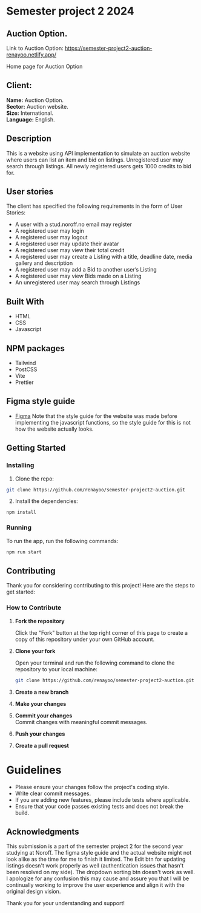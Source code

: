 # Semester project 2 2024

## Auction Option.
Link to Auction Option: https://semester-project2-auction-renayoo.netlify.app/


Home page for Auction Option

## Client:
**Name:** Auction Option.  
**Sector:** Auction website.  
**Size:** International.  
**Language:** English.  

## Description
This is a website using API implementation to simulate an auction website where users can list an item and bid on listings. Unregistered user may search through listings. All newly registered users gets 1000 credits to bid for. 


## User stories 
The client has specified the following requirements in the form of User Stories:

- A user with a stud.noroff.no email may register
- A registered user may login
- A registered user may logout
- A registered user may update their avatar
- A registered user may view their total credit
- A registered user may create a Listing with a title, deadline date, media gallery and description
- A registered user may add a Bid to another user’s Listing
- A registered user may view Bids made on a Listing
- An unregistered user may search through Listings

## Built With

- HTML
- CSS
- Javascript

## NPM packages
 - Tailwind
 - PostCSS
 - Vite
 - Prettier

## Figma style guide
- [Figma](https://www.figma.com/design/JRSTsx1mrKRSLJVItHMgcj/Semester-Project-2---DEC-2024?node-id=0-1&t=fM9cW1LdoSEz2eU3-0)
Note that the style guide for the website was made before implementing the javascript functions, so the style guide for this is not how the website actually looks. 

## Getting Started

### Installing

1. Clone the repo:

```bash
git clone https://github.com/renayoo/semester-project2-auction.git
```

2. Install the dependencies:

```
npm install
```

### Running

To run the app, run the following commands:

```bash
npm run start
```
## Contributing

Thank you for considering contributing to this project! Here are the steps to get started:

### How to Contribute

1. **Fork the repository**

   Click the "Fork" button at the top right corner of this page to create a copy of this repository under your own GitHub account.

2. **Clone your fork**

   Open your terminal and run the following command to clone the repository to your local machine:

   ```bash
   git clone https://github.com/renayoo/semester-project2-auction.git
   ```
3. **Create a new branch** 

4. **Make your changes**
5. **Commit your changes**  
    Commit changes with meaningful commit messages.
6. **Push your changes** 
7. **Create a pull request**

# Guidelines

- Please ensure your changes follow the project's coding style.
- Write clear commit messages.
- If you are adding new features, please include tests where applicable.
- Ensure that your code passes existing tests and does not break the build.

## Acknowledgments

This submission is a part of the semester project 2 for the second year studying at Noroff. The figma style guide and the actual website might not look alike as the time for me to finish it limited. The Edit btn for updating listings doesn't work properly as well (authentication issues that hasn't been resolved on my side). The dropdown sorting btn doesn't work as well.
I apologize for any confusion this may cause and assure you that I will be continually working to improve the user experience and align it with the original design vision.  

Thank you for your understanding and support!
